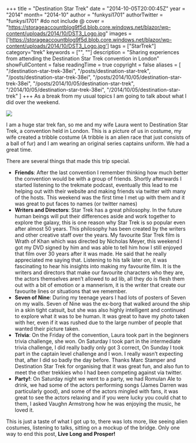 +++
title = "Destination Star Trek"
date = "2014-10-05T20:00:45Z"
year = "2014"
month= "2014-10"
author = "funkysi1701"
authorTwitter = "funkysi1701" #do not include @
cover = "https://storageaccountblog9f5d.blob.core.windows.net/blazor/wp-content/uploads/2014/10/DST3_Logo.jpg"
images = ['https://storageaccountblog9f5d.blob.core.windows.net/blazor/wp-content/uploads/2014/10/DST3_Logo.jpg']
tags = ["StarTrek"]
category="trek"
keywords = ["", ""]
description = "Sharing experiences from attending the Destination Star Trek convention in London"
showFullContent = false
readingTime = true
copyright = false
aliases = [
    "/destination-star-trek-38ei",
    "/posts/destination-star-trek",
    "/posts/destination-star-trek-38ei",
    "/posts/2014/10/05/destination-star-trek-38ei",
    "/posts/2014/10/05/destination-star-trek",
    "/2014/10/05/destination-star-trek-38ei",
    "/2014/10/05/destination-star-trek"
]
+++
As a break from my usual topics I am going to talk about what I did over the weekend.

![](https://storageaccountblog9f5d.blob.core.windows.net/blazor/wp-content/uploads/2014/10/10670061_10152884492389155_77781042960777157_n.jpg)

I am a huge star trek fan, so me and my wife Laura went to Destination Star Trek, a convention held in London. This is a picture of us in costume, my wife created a tribble costume (A tribble is an alien race that just consists of a ball of fur) and I am wearing an original series captains uniform. We had a great time.

There are several things that made this trip special.

- **Friends**: After the last convention I remember thinking how much better the convention would be with a group of friends. Shortly afterwards I started listening to the trekmate podcast, eventually this lead to me helping out with their website and making friends via twitter with many of the hosts. This weekend was the first time I met up with them and it was great to put faces to names (or twitter names)
- **Writers and Directors**: Star Trek has a great philosophy. In the future human beings will put their differences aside and work together to explore the galaxy, this is one reason why Star Trek is so popular even after almost 50 years. This philosophy has been created by the writers and other creative staff over the years. My favourite Star Trek film is Wrath of Khan which was directed by Nicholas Meyer, this weekend I got my DVD signed by him and was able to tell him how I still enjoyed that film over 30 years after it was made. He said that he really appreciated me saying that. Listening to his talk later on, it was fascinating to hear his insights into making my favourite film. It is the writers and directors that make our favourite characters who they are, the actors themselves aren’t allowed to ad lib, all they do is flesh them out with a bit of emotion or a mannerism, it is the writer that create our favourite lines or situations that we remember.
- **Seven of Nine**: During my teenage years I had lots of posters of Seven on my walls. Seven of Nine was the ex-borg that walked around the ship in a skin tight catsuit, but she was also highly intelligent and continued to explore what it was to be human. It was great to have my photo taken with her, even if it was rushed due to the large number of people that wanted their picture taken.
- **Trivia**: On the Friday of the convention, Laura took part in the beginners trivia challenge, she won. On Saturday I took part in the intermediate trivia challenge, I did really badly only got 3 correct, On Sunday I took part in the captain level challenge and I won. I really wasn’t expecting that, after I did so badly the day before. Thanks Marc Stamper and Destination Star Trek for organising that it was great fun, and also fun to meet the other trekkies who I had been competing against via twitter.
- **Party!**: On Saturday night we went to a party, we had Romulan Ale to drink, we had some of the actors performing songs (James Darren was particularly good), and some of the actors mingled with fans, it was great to see the actors relaxing and if you were lucky you could chat to them, I asked Vaughn Armstrong how he was enjoying the music, he loved it.

This is just a taste of what I got up to, there was lots more, like seeing alien costumes, listening to talks, sitting on a mockup of the bridge. Only one way to end this post, **Live Long and Prosper!**